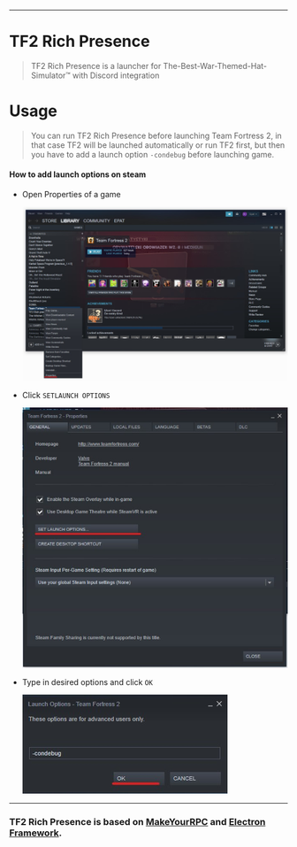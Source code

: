 ------

# TF2 Rich Presence

> TF2 Rich Presence is a launcher for The-Best-War-Themed-Hat-Simulator™ with Discord integration

# Usage

> You can run  TF2 Rich Presence before launching Team Fortress 2, in that case TF2 will be launched automatically or run TF2 first, but then you have to add a launch option `-condebug` before launching game.

#### How to add launch options on steam

- Open Properties of a game

  ![](https://raw.githubusercontent.com/Epacik/TF2-DiscordRP/master/img/sc1.jpg)

- Click `SETLAUNCH OPTIONS`

   ![](https://raw.githubusercontent.com/Epacik/TF2-DiscordRP/master/img/sc2.jpg)

- Type in desired options and click `OK`

  ![](https://raw.githubusercontent.com/Epacik/TF2-DiscordRP/master/img/sc3.jpg)

------

### TF2 Rich Presence is based on [MakeYourRPC](https://github.com/SrSheep/MakeYourRPC) and [Electron Framework](https://electronjs.org/).
